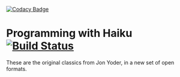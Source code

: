 [![Codacy Badge](https://api.codacy.com/project/badge/Grade/7dde4065ddd2493da608a311f8061998)](https://app.codacy.com/manual/theclue/programming-with-haiku?utm_source=github.com&utm_medium=referral&utm_content=theclue/programming-with-haiku&utm_campaign=Badge_Grade_Dashboard)
# Programming with Haiku [![Build Status](https://travis-ci.org/theclue/programming-with-haiku.svg?branch=master)](https://travis-ci.org/theclue/programming-with-haiku)

These are the original classics from Jon Yoder, in a new set of open formats.
